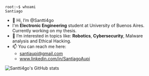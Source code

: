 ```
root:~$ whoami
Santiago
```
- 👋 Hi, I’m @Santti4go
- I'm **Electronic Engineering** student at University of Buenos Aires. Currently working on my thesis.
- 👀 I’m interested in topics like: **Robotics**, **Cybersecurity**, Malware analysis and Ethical Hacking.
- 📫 You can reach me here: 
    - santiaupi@gmail.com
    - www.linkedin.com/in/SantiagoAupi

<!--- <p align="center"><img src="/metrics.terminal.svg" alt="Metrics" width="50%"></p> --->

![Santti4go's GitHub stats](https://github-readme-stats.vercel.app/api?username=santti4go&show_icons=true&theme=radical)
